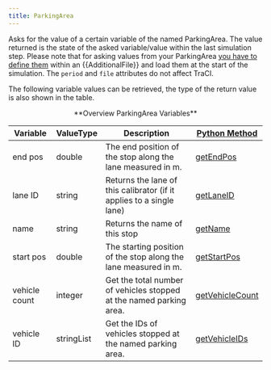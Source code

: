 ```yaml
---
title: ParkingArea
---
```


Asks for the value of a certain variable of the named ParkingArea.
The value returned is the state of the asked variable/value within the
last simulation step. Please note that for asking values from your
ParkingArea [you have to define
them](../Simulation/ParkingArea.md)
within an {{AdditionalFile}} and load them at the start of the simulation. The `period` and `file`
attributes do not affect TraCI.

The following variable values can be retrieved, the type of the return
value is also shown in the table.

<center>
**Overview ParkingArea Variables**
</center>

| Variable                                     | ValueType           | Description       |  [Python Method](../TraCI/Interfacing_TraCI_from_Python.md)    |
| -------------------------------------------- | ------------------- | ----------------- | -------------------------------------------------------------- |
| end pos                                  | double          | The end position of the stop along the lane measured in m.  | [getEndPos](https://sumo.dlr.de/pydoc/traci._parkingarea.html#ParkingAreaDomain-getEndPos) |
| lane ID                                  | string          | Returns the lane of this calibrator (if it applies to a single lane)  | [getLaneID](https://sumo.dlr.de/pydoc/traci._parkingarea.html#ParkingAreaDomain-getLaneID) |
| name                                | string          | Returns the name of this stop  | [getName](https://sumo.dlr.de/pydoc/traci._parkingarea.html#ParkingAreaDomain-getName) |
| start pos                                  | double          | The starting position of the stop along the lane measured in m.  | [getStartPos](https://sumo.dlr.de/pydoc/traci._parkingarea.html#ParkingAreaDomain-getStartPos) |
| vehicle count                                 | integer          | Get the total number of vehicles stopped at the named parking area.  | [getVehicleCount](https://sumo.dlr.de/pydoc/traci._parkingarea.html#ParkingAreaDomain-getVehicleCount) |
| vehicle ID                                 | stringList          |  Get the IDs of vehicles stopped at the named parking area.  | [getVehicleIDs](https://sumo.dlr.de/pydoc/traci._parkingarea.html#ParkingAreaDomain-getVehicleIDs) |
